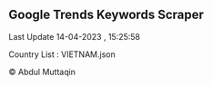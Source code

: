 

## Google Trends Keywords Scraper 
 
Last Update 14-04-2023 , 15:25:58

Country List :
VIETNAM.json



© Abdul Muttaqin 
